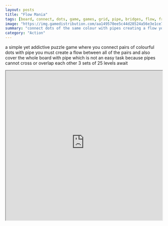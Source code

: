 ```yaml
---
layout: posts
title: "Flow Mania"
tags: [board, connect, dots, game, games, grid, pipe, bridges, flow, free, online, games, oyna, game, free, games, play, play, games]
image: "https://img.gamedistribution.com/aa149570ee5c44d28524a56e3e1ce798.jpg"
summary: "connect dots of the same colour with pipes creating a flow you also have to fill the whole board with pipe to solve the level no crossing or overlapping allowed  free online games oyna game free games play play games"
category: "Action"
---
```


a simple yet addictive puzzle game where you connect pairs of colourful dots with pipe you must create a flow between all of the pairs and also cover the whole board with pipe which is not an easy task because pipes cannot cross or overlap each other 3 sets of 25 levels await

<iframe width="100%" height="480px;" src="https://html5.gamedistribution.com/aa149570ee5c44d28524a56e3e1ce798/"></iframe>